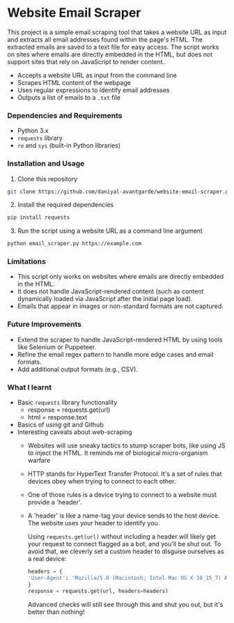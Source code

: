 # Website Email Scraper

This project is a simple email scraping tool that takes a website URL as input and extracts all email addresses found within the page's HTML. The extracted emails are saved to a text file for easy access. The script works on sites where emails are directly embedded in the HTML, but does not support sites that rely on JavaScript to render content.

- Accepts a website URL as input from the command line
- Scrapes HTML content of the webpage
- Uses regular expressions to identify email addresses
- Outputs a list of emails to a `.txt` file

### Dependencies and Requirements
- Python 3.x
- `requests` library
- `re` and `sys` (built-in Python libraries)

### Installation and Usage
1. Clone this repository
```bash
git clone https://github.com/daniyal-avantgarde/website-email-scraper.git
```
2. Install the required dependencies
```bash
pip install requests
```
3. Run the script using a website URL as a command line argument
```bash
python email_scraper.py https://example.com
```

### Limitations
- This script only works on websites where emails are directly embedded in the HTML.
- It does not handle JavaScript-rendered content (such as content dynamically loaded via JavaScript after the initial page load).
- Emails that appear in images or non-standard formats are not captured.

### Future Improvements
- Extend the scraper to handle JavaScript-rendered HTML by using tools like Selenium or Puppeteer.
- Refine the email regex pattern to handle more edge cases and email formats.
- Add additional output formats (e.g., CSV).

### What I learnt
- Basic `requests` library functionality
    - response = requests.get(url)
    - html = response.text
- Basics of using git and Github
- Interesting caveats about web-scraping
    - Websites will use sneaky tactics to stump scraper bots, like using JS to inject the HTML. It reminds me of biological micro-organism warfare
    - HTTP stands for HyperText Transfer Protocol. It's a set of rules that devices obey when trying to connect to each other.
    - One of those rules is a device trying to connect to a website must provide a 'header'.
    - A 'header' is like a name-tag your device sends to the host device. The website uses your header to identify you.
    
        Using `requests.get(url)` without including a header will likely get your request to connect flagged as a bot, and you'll be shut out. To avoid that, we cleverly set a custom header to disguise ourselves as a real device:

        ```python
        headers = {
        'User-Agent': 'Mozilla/5.0 (Macintosh; Intel Mac OS X 10_15_7) AppleWebKit/537.36 (KHTML, like Gecko) Chrome/124.0.0.0 Safari/537.36'
        } 
        response = requests.get(url, headers=headers) 
        ```

        Advanced checks will still see through this and shut you out, but it's better than nothing!
